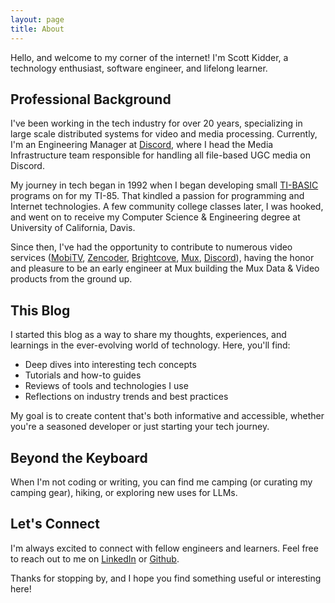 ```yaml
---
layout: page
title: About
---
```


Hello, and welcome to my corner of the internet! I'm Scott Kidder, a technology enthusiast, software engineer, and lifelong learner.

## Professional Background

I've been working in the tech industry for over 20 years, specializing in large scale distributed systems for video and media processing. Currently, I'm an Engineering Manager at [Discord](https://www.discord.com/), where I head the Media Infrastructure team responsible for handling all file-based UGC media on Discord.

My journey in tech began in 1992 when I began developing small [TI-BASIC](https://en.wikipedia.org/wiki/TI-BASIC) programs on for my TI-85. That kindled a passion for programming and Internet technologies. A few community college classes later, I was hooked, and went on to receive my Computer Science & Engineering degree at University of California, Davis.

Since then, I've had the opportunity to contribute to numerous video services ([MobiTV](https://en.wikipedia.org/wiki/MobiTV), [Zencoder](https://www.brightcove.com/en/products/zencoder/), [Brightcove](https://www.brightcove.com/), [Mux](https://www.mux.com/), [Discord](https://www.discord.com/)), having the honor and pleasure to be an early engineer at Mux building the Mux Data & Video products from the ground up.

## This Blog

I started this blog as a way to share my thoughts, experiences, and learnings in the ever-evolving world of technology. Here, you'll find:

- Deep dives into interesting tech concepts
- Tutorials and how-to guides
- Reviews of tools and technologies I use
- Reflections on industry trends and best practices

My goal is to create content that's both informative and accessible, whether you're a seasoned developer or just starting your tech journey.

## Beyond the Keyboard

When I'm not coding or writing, you can find me camping (or curating my camping gear), hiking, or exploring new uses for LLMs.

## Let's Connect

I'm always excited to connect with fellow engineers and learners. Feel free to reach out to me on [LinkedIn](https://www.linkedin.com/in/scott-kidder-2271041/) or [Github](https://github.com/skidder).

Thanks for stopping by, and I hope you find something useful or interesting here!
